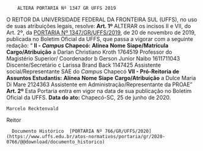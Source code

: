         ALTERA PORTARIA Nº 1347 GR UFFS 2019  

 O REITOR DA UNIVERSIDADE FEDERAL DA FRONTEIRA SUL (UFFS), no uso de suas atribuições legais, resolve:   **Art. 1º**  ALTERAR os incisos II e VII, do Art. 2º, da [PORTARIA Nº 1347/GR/UFFS/2019](https://www.uffs.edu.br/atos-normativos/portaria/gr/2019-1347), de 20 de novembro de 2019, publicada no Boletim Oficial da UFFS, que passa a vigorar com a seguinte redação: “ **II - *Campus*  Chapecó:**       **Alínea**   **Nome**   **Siape/Matrícula**   **Cargo/Atribuição**     a   Darlan Christiano Kroth   1764519   Professor do Magistério Superior/ Coordenador     b   Gerson Junior Naibo   1611711043   Discente/Secretário     c   Larissa Brand Back   1147425   Assistente social/Representante SAE do *Campus*  Chapecó       **VII - Pró-Reitoria de Assuntos Estudantis:**       **Alínea**   **Nome**   **Siape**   **Cargo/Atribuição**     a   Dulce Maria Di Mare   2124363   Assistente em Administração/Representante da PROAE”       **Art. 2º**  Esta Portaria entra em vigor na data de sua publicação no Boletim Oficial da UFFS.        **Data do ato:** Chapecó-SC, 25 de junho de 2020.   
 

    Marcelo Recktenvald   
 Reitor 

      Documento Histórico  [PORTARIA Nº 766/GR/UFFS/2020](https://www.uffs.edu.br/atos-normativos/portaria/gr/2020-0766/@@download/documento_historico)     
      